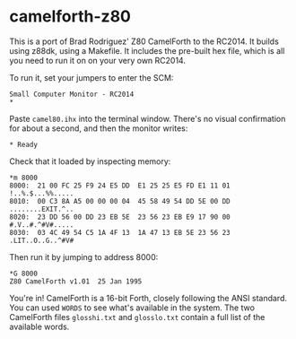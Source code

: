 # camelforth-z80

This is a port of Brad Rodriguez' Z80 CamelForth to the RC2014.
It builds using z88dk, using a Makefile.
It includes the pre-built hex file, which is all you need to run it on on your very own RC2014.

To run it, set your jumpers to enter the SCM:

    Small Computer Monitor - RC2014
    *

Paste `camel80.ihx` into the terminal window.
There's no visual confirmation for about a second, and then the monitor writes:

    * Ready

Check that it loaded by inspecting memory:

    *m 8000
    8000:  21 00 FC 25 F9 24 E5 DD  E1 25 25 E5 FD E1 11 01  !..%.$...%%.....
    8010:  00 C3 8A A5 00 00 00 04  45 58 49 54 DD 5E 00 DD  ........EXIT.^..
    8020:  23 DD 56 00 DD 23 EB 5E  23 56 23 EB E9 17 90 00  #.V..#.^#V#.....
    8030:  03 4C 49 54 C5 1A 4F 13  1A 47 13 EB 5E 23 56 23  .LIT..O..G..^#V#

Then run it by jumping to address 8000:

    *G 8000
    Z80 CamelForth v1.01  25 Jan 1995


You're in! CamelForth is a 16-bit Forth, closely following the ANSI standard.
You can used ``WORDS`` to see what's available in the system.
The two CamelForth files
``glosshi.txt`` and ``glosslo.txt``
contain a full list of the available words.
